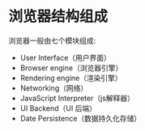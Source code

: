 # 浏览器结构组成
浏览器一般由七个模块组成:
* User Interface（用户界面）
* Browser engine（浏览器引擎）
* Rendering engine（渲染引擎）
* Networking（网络）
* JavaScript Interpreter（js解释器）
* UI Backend（UI 后端）
* Date Persistence（数据持久化存储）
![]()
